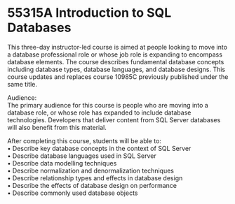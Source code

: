 # 55315A Introduction to SQL Databases
This three-day instructor-led course is aimed at people looking to move into a database professional role or whose job role is expanding to encompass database elements. The course describes fundamental database concepts including database types, database languages, and database designs. This course updates and replaces course 10985C previously published under the same title.

Audience:<br>
The primary audience for this course is people who are moving into a database role, or whose role has expanded to include database technologies. Developers that deliver content from SQL Server databases will also benefit from this material.

After completing this course, students will be able to:<br>
• Describe key database concepts in the context of SQL Server<br>
• Describe database languages used in SQL Server<br>
• Describe data modelling techniques<br>
• Describe normalization and denormalization techniques<br>
• Describe relationship types and effects in database design<br>
• Describe the effects of database design on performance<br>
• Describe commonly used database objects<br>
